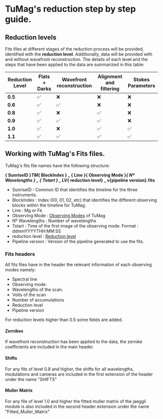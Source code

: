 # TuMag's reduction step by step guide. 


## Reduction levels

Fits files at different stages of the reduction process will be provided, identified with the **reduction level**. Additionally, data will be provided with and without wavefront reconstruction. The details of each level and the steps that have been applied to the data are summarized in this table: 

| Reduction Level | Flats + Darks | Wavefront reconstruction | Alignment and filtering | Stokes Parameters |
|----------|----------|----------|----------|----------|
| **0.5** | :white_check_mark: | :x: | :x: | :x: |
| **0.6** | :white_check_mark: | :white_check_mark: | :x: | :x: |
| **0.8** | :white_check_mark: | :x: | :white_check_mark: | :x: |
| **0.9** | :white_check_mark: | :white_check_mark: | :white_check_mark: | :x: |
| **1.0** | :white_check_mark: | :x: | :white_check_mark: | :white_check_mark: |
| **1.1** | :white_check_mark: | :white_check_mark: | :white_check_mark: | :white_check_mark: |

## Working with TuMag's Fits files. 

TuMag's fits file names have the following structure: 

**{ SunriseID }_TM_{ BlockIndex } _ { Line }{ Observing Mode }_{ Nº Wavelengths } _ { Tstart } _ LV_{ reduction level} _ v{pipeline version}.fits**

 - SunriseID : Common ID that identifies the timeline for the three instruments.
 - BlockIndex : Index (00, 01, 02, etc) that identifies the different observing blocks within the timeline for TuMag. 
 - Line : Mg or Fe
 - Observing Mode : [Observing Modes](../README.md#observation-modes-om) of TuMag
 - Nº Wavelengths : Number of wavelengths
 - Tstart : Time of the first image of the observing mode. Format : ddmmYYYYTHH:MM:SS 
 - reduction level : [Reduction level](./TuMags_reduction_guide.md#reduction-levels)
 - Pipeline version : Version of the pipeline generated to use the fits. 
 
### Fits headers

All fits files have in the header the relevant information of each observing modes namely:
 - Spectral line
 - Observing mode.
 - Wavelengths of the scan.
 - Volts of the scan
 - Number of accumulations
 - Reduction level 
 - Pipeline version 

For reduction levels higher than 0.5 some fields are added. 

#### Zernikes 
If wavefront reconstruction has been applied to the data, the zernike coefficients are included in the main header. 

#### Shifts
For any fits of level 0.8 and higher, the shifts for all wavelengths, modulations and cameras are included in the first extension of the header under the name "SHIFTS"

#### Muller Matrix
For any file of level 1.0 and higher the fitted muller matrix of the jaeggli module is also included in the second header extension under the name "Fitted_Muller_Matrix"